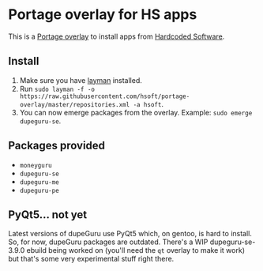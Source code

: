 # Portage overlay for HS apps

This is a [Portage overlay][overlay] to install apps from [Hardcoded Software][hs].

## Install

1. Make sure you have [layman][layman] installed.
2. Run `sudo layman -f -o https://raw.githubusercontent.com/hsoft/portage-overlay/master/repositories.xml -a hsoft`.
3. You can now emerge packages from the overlay. Example: `sudo emerge dupeguru-se`.

## Packages provided

* `moneyguru`
* `dupeguru-se`
* `dupeguru-me`
* `dupeguru-pe`

## PyQt5... not yet

Latest versions of dupeGuru use PyQt5 which, on gentoo, is hard to install. So, for now, dupeGuru
packages are outdated. There's a WIP dupeguru-se-3.9.0 ebuild being worked on (you'll need the `qt`
overlay to make it work) but that's some very experimental stuff right there.

[overlay]: https://wiki.gentoo.org/wiki/Overlay
[hs]: http://www.hardcoded.net
[layman]: http://wiki.gentoo.org/wiki/Layman

